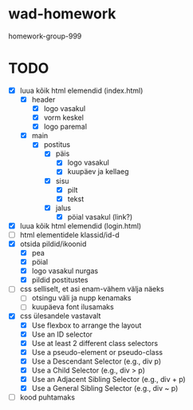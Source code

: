 # wad-homework
homework-group-999

# TODO
- [x] luua kõik html elemendid (index.html)
     - [x] header
          - [x] logo vasakul
          - [x] vorm keskel
          - [x] logo paremal
     - [x] main
          - [x] postitus
               - [x] päis
                    - [x] logo vasakul
                    - [x] kuupäev ja kellaeg
               - [x] sisu
                    - [x] pilt
                    - [x] tekst
               - [x] jalus
                    - [x] pöial vasakul (link?)
- [x] luua kõik html elemendid (login.html)
- [ ] html elementidele klassid/id-d
- [x] otsida pildid/ikoonid
     - [x] pea
     - [x] pöial
     - [x] logo vasakul nurgas
     - [x] pildid postitustes
- [ ] css selliselt, et asi enam-vähem välja näeks
     - [ ] otsingu väli ja nupp kenamaks
     - [ ] kuupäeva font ilusamaks
- [x] css ülesandele vastavalt
    - [x] Use flexbox to arrange the layout
    - [x] Use an ID selector
    - [x] Use at least 2 different class selectors
    - [x] Use a pseudo-element or pseudo-class
    - [x] Use a Descendant Selector (e.g., div p)
    - [x] Use a Child Selector (e.g., div > p)
    - [x] Use an Adjacent Sibling Selector (e.g., div + p)
    - [x] Use a General Sibling Selector (e.g., div ~ p)
- [ ] kood puhtamaks
